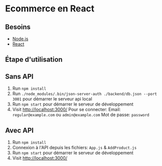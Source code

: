 # Ecommerce en React

## Besoins

* [Node.js](https://nodejs.org/en/)
* [React](https://fr.reactjs.org/)

## Étape d'utilisation
## Sans API

1. Run `npm install`
2. Run `./node_modules/.bin/json-server-auth ./backend/db.json --port 3001` pour démarrer le serveur api local
3. Run `npm start` pour démarrer le serveur de développement
4. Visit [http://localhost:3000/](http://localhost:3000/)
Pour se connecter:
    Email: `regular@example.com` ou `admin@example.com`
    Mot de passe: `password`

## Avec API
1. Run `npm install`
2. Connexion à l'API depuis les fichiers: `App.js` & `AddProduct.js`
3. Run `npm start` pour démarrer le serveur de développement
4. Visit [http://localhost:3000/](http://localhost:3000/)